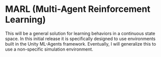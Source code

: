 # MARL (Multi-Agent Reinforcement Learning)
This will be a general solution for learning behaviors in a continuous state space.
In this initial release it is specifically designed to use environments built in the Unity ML-Agents framework.
Eventually, I will generalize this to use a non-specific simulation environment.
